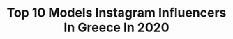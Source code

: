 ---
title: Top 10 Models Instagram Influencers In Greece In 2020
description: >-
  Find top models Instagram influencers in Greece in 2020. Most popular hashtags: #poweryourpresence #portrait #tresemmegreece #myprotein.
platform: Instagram
profiles:
  - username: "eva_basi"
    fullname: >-
      Eva Basi 🐅
    location: "Greece"
    followers: 39801
    engagement: 564
    commentsToLikes: 0.093677
    id: ck5q40sfqn8fz0i11swey2z4q
    verified: false
    hashtags: "#opentv, #notbad, #wintermood, #happynewyear2020"
  - username: "vrisiida_andrio"
    fullname: >-
      Βρισηίδα Ανδριώτου
    location: "Greece"
    followers: 86080
    engagement: 870
    commentsToLikes: 0.025928
    id: ck55p8pe5a1r00i118dwacbz9
    verified: false
    hashtags: ""
  - username: "annamaria_iliadou"
    fullname: >-
      Anna Maria Iliadou
    location: "Greece"
    followers: 190583
    engagement: 3059
    commentsToLikes: 0.009727
    id: ck5bz10viq8h90i11q9cc99on
    verified: false
    hashtags: "#dustandcream, #beautyismyplayground, #stayhome, #staysafe"
  - username: "iankateris"
    fullname: >-
      Ian Kateris
    location: "Greece"
    followers: 19833
    engagement: 861
    commentsToLikes: 0.037813
    id: ck0ucvwrnhvf10i19indzce04
    verified: false
    hashtags: "#birthday, #myproteinuk, #patrinokarnavali, #quarantine"
  - username: "vaggelis_mansaray"
    fullname: >-
      Vaggelis Mansaray
    location: "Greece"
    followers: 15979
    engagement: 1114
    commentsToLikes: 0.009912
    id: ck5q8m3896ung0i1143l9q88q
    verified: false
    hashtags: "#literally, #goodjokes, #goodtime, #annitakita"
  - username: "iwanna_sarri"
    fullname: >-
      Ioanna Sarri
    location: "Greece"
    followers: 69976
    engagement: 1143
    commentsToLikes: 0.007295
    id: ck15tib8li7x90i19cnw4weyn
    verified: false
    hashtags: "#valentinesmood, #sporttheunexpected, #zigkinetica, #bts"
  - username: "emabrenkusova"
    fullname: >-
      
    location: "Greece"
    followers: 2238
    engagement: 2786
    commentsToLikes: 0.035348
    id: ck6u45wou1ve50j713e5t7t96
    verified: false
    hashtags: "#barcelona, #spain"
  - username: "ilianapapageorgiou"
    fullname: >-
      ILIANA PAPAGEORGIOU
    location: "Greece"
    followers: 492939
    engagement: 1219
    commentsToLikes: 0.004687
    id: ck55lkxd81tc60i11uumkv3ke
    verified: true
    hashtags: "#fitnessbars, #proudgreek, #madamefigarogr, #bestbdayever"
  - username: "katehavingfun"
    fullname: >-
      K8LYNN
    location: "Greece"
    followers: 3933
    engagement: 2691
    commentsToLikes: 0.015314
    id: ck6006cved14x0i14xz41sunt
    verified: false
    hashtags: "#athens, #photography, #mua, #macpro2pro"
  - username: "anna.hadjii"
    fullname: >-
      
    location: "Greece"
    followers: 40371
    engagement: 1905
    commentsToLikes: 0.004248
    id: ck5zkg4wnjf2s0i148jwhhpaq
    verified: false
    hashtags: "#backstage, #prettylittlething, #mycalvins, #gntmgr"
---